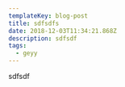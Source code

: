 ```yaml
---
templateKey: blog-post
title: sdfsdfs
date: 2018-12-03T11:34:21.868Z
description: sdfsdf
tags:
  - geyy
---
```

sdfsdf
